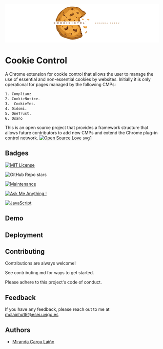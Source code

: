 
![Logo](./icons/formalLogo.png)

#   Cookie Control 

A Chrome extension for cookie control that allows the user to manage the use of essential and non-essential cookies by websites. Initially it is only operational for pages managed by the following CMPs:

    1. Complianz
    2. CookieNotice.
    3.  CookieYes.
    4. Didomi.
    5. OneTrust.
    6. Osano
This is an open source project that provides a framework structure that allows future contributors to add new CMPs and extend the Chrome plug-in control network.
[![Open Source Love svg1](https://badges.frapsoft.com/os/v1/open-source.svg?v=103)](https://github.com/ellerbrock/open-source-badges/)


## Badges

[![MIT License](https://img.shields.io/badge/License-MIT-green.svg)](https://choosealicense.com/licenses/mit/)

![GitHub Repo stars](https://img.shields.io/github/stars/MirandaCarou/Cookie-Blocker-Extension)

[![Maintenance](https://img.shields.io/badge/Maintained%3F-yes-green.svg)](https://github.com/MirandaCarou/Cookie-Blocker-Extension/graphs/commit-activity)

[![Ask Me Anything !](https://img.shields.io/badge/Ask%20me-anything-1abc9c.svg)](https://github.com/MirandaCarou/AMA)

[![JavaScript](https://img.shields.io/badge/--F7DF1E?logo=javascript&logoColor=000)](https://www.javascript.com/)

## Demo




## Deployment




## Contributing

Contributions are always welcome!

See contributing.md for ways to get started.

Please adhere to this project's code of conduct.


## Feedback

If you have any feedback, please reach out to me at mclainho19@esei.uvigo.es 

## Authors

- [Miranda Carou Laiño ](https://github.com/MirandaCarou)


